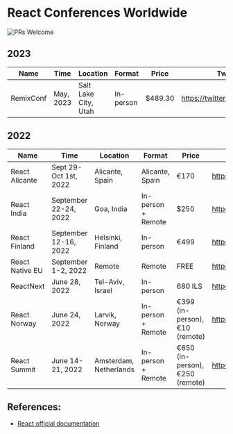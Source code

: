 # React Conferences Worldwide

![PRs Welcome](https://img.shields.io/badge/PRs-welcome-green.svg)

## 2023

| Name      | Time      | Location             | Format    | Price   | Twitter                       | Website                     |
| --------- | --------- | -------------------- | --------- | ------- | ----------------------------- | --------------------------- |
| RemixConf | May, 2023 | Salt Lake City, Utah | In-person | $489.30 | https://twitter.com/remix_run | https://remix.run/conf/2023 |

## 2022

| Name            | Time                  | Location               | Format             | Price                           | Twitter                             | Website                     |
| --------------- | --------------------- | ---------------------- | ------------------ | ------------------------------- | ----------------------------------- | --------------------------- |
| React Alicante  | Sept 29-Oct 1st, 2022 | Alicante, Spain        | Alicante, Spain    | €170                            | https://twitter.com/reactalicante   | https://reactalicante.es    |
| React India     | September 22-24, 2022 | Goa, India             | In-person + Remote | $250                            | https://twitter.com/react_india     | https://www.reactindia.io   |
| React Finland   | September 12-16, 2022 | Helsinki, Finland      | In-person          | €499                            | https://twitter.com/ReactFinland    | https://react-finland.fi    |
| React Native EU | September 1-2, 2022   | Remote                 | Remote             | FREE                            | https://twitter.com/react_native_eu | https://www.react-native.eu |
| ReactNext       | June 28, 2022         | Tel-Aviv, Israel       | In-person          | 680 ILS                         | https://twitter.com/ReactNext       | https://react-next.com      |
| React Norway    | June 24, 2022         | Larvik, Norway         | In-person + Remote | €399 (in-person), €10 (remote)  | https://twitter.com/ReactNorway     | https://reactnorway.com     |
| React Summit    | June 14-21, 2022      | Amsterdam, Netherlands | In-person + Remote | €650 (in-person), €250 (remote) | https://twitter.com/ReactSummit     | https://reactsummit.com     |

## References:

- [React official documentation](https://reactjs.org/community/conferences.html)
